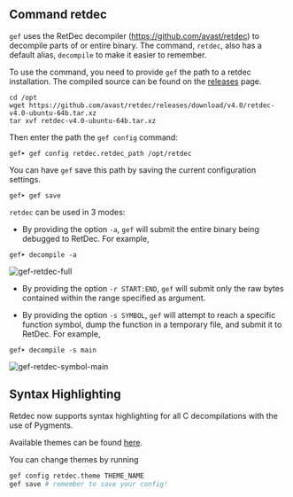## Command retdec

`gef` uses the RetDec decompiler (https://github.com/avast/retdec)
to decompile parts of or entire binary. The command, `retdec`, also has a
default alias, `decompile` to make it easier to remember.

To use the command, you need to provide `gef` the path to a retdec installation. The compiled source can be found on the [releases](https://github.com/avast/retdec/releases) page.

```text
cd /opt
wget https://github.com/avast/retdec/releases/download/v4.0/retdec-v4.0-ubuntu-64b.tar.xz
tar xvf retdec-v4.0-ubuntu-64b.tar.xz
```

Then enter the path the `gef config` command:

```text
gef➤ gef config retdec.retdec_path /opt/retdec
```

You can have `gef` save this path by saving the current configuration settings.

```text
gef➤ gef save
```

`retdec` can be used in 3 modes:

   * By providing the option `-a`, `gef` will submit the entire binary being
     debugged to RetDec. For example,
```text
gef➤ decompile -a
```

![gef-retdec-full](https://i.imgur.com/58VSHt0.png)

   * By providing the option `-r START:END`, `gef` will submit only the raw
     bytes contained within the range specified as argument.

   * By providing the option `-s SYMBOL`, `gef` will attempt to reach a specific
     function symbol, dump the function in a temporary file, and submit it to
     RetDec. For example,

```text
gef➤ decompile -s main
```

![gef-retdec-symbol-main](https://i.imgur.com/QXaTqyM.png)


## Syntax Highlighting

Retdec now supports syntax highlighting for all C decompilations with the use of Pygments.

Available themes can be found [here](https://github.com/pygments/pygments/blob/8e9f9cbec9ff496a1846602e32af27ffba52f5f7/pygments/styles/__init__.py).

You can change themes by running
```py
gef config retdec.theme THEME_NAME
gef save # remember to save your config!
```
